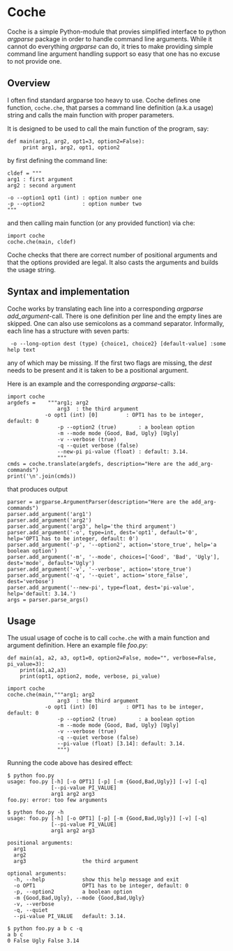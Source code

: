 # Coche

Coche is a simple Python-module that provies simplified interface to
python *argparse* package in order to handle command line arguments.
While it cannot do everything *argparse* can do,
it tries to make providing simple command line argument handling support so
easy that one has no excuse to not provide one.

## Overview

I often find standard argparse too heavy to use.
Coche defines one function, `coche.che`, that 
parses a command line definition (a.k.a usage) string and 
calls the main function with proper parameters.

It is designed to be used to call the main function of the program, say:
```
def main(arg1, arg2, opt1=3, option2=False):
	 print arg1, arg2, opt1, option2
```
by first defining the command line:
```
cldef = """
arg1 : first argument
arg2 : second argument

-o --option1 opt1 (int) : option number one
-p --option2            : option number two
"""
```
and then calling main function (or any provided function) via che:
```
import coche
coche.che(main, cldef)
```

Coche checks that there are correct number of positional arguments
and that the options provided are legal. It also casts the
arguments and builds the usage string.


## Syntax and implementation

Coche works by translating each line into a corresponding *argparse*
*add_argument*-call. There is one definition per line and the empty lines are skipped.
One can also use semicolons as a command separator.
Informally, each line has a structure with seven parts:
```
 -o --long-option dest (type) {choice1, choice2} [default-value] :some help text
```
any of which may be missing. If the first two flags are missing, the *dest* needs
to be present and it is taken to be a positional argument.

Here is an example and the corresponding *argparse*-calls:
```
import coche
argdefs =    """arg1; arg2
                arg3  : the third argument
	        -o opt1 (int) [0]         : OPT1 has to be integer, default: 0
                -p --option2 (true)       : a boolean option
                -m --mode mode {Good, Bad, Ugly} [Ugly]
                -v --verbose (true)
                -q --quiet verbose (false)
                --new-pi pi-value (float) : default: 3.14.
                """
cmds = coche.translate(argdefs, description="Here are the add_arg-commands")
print('\n'.join(cmds))
```
that produces output
```
parser = argparse.ArgumentParser(description="Here are the add_arg-commands")
parser.add_argument('arg1')
parser.add_argument('arg2')
parser.add_argument('arg3', help='the third argument')
parser.add_argument('-o', type=int, dest='opt1', default='0', help='OPT1 has to be integer, default: 0')
parser.add_argument('-p', '--option2', action='store_true', help='a boolean option')
parser.add_argument('-m', '--mode', choices=['Good', 'Bad', 'Ugly'], dest='mode', default='Ugly')
parser.add_argument('-v', '--verbose', action='store_true')
parser.add_argument('-q', '--quiet', action='store_false', dest='verbose')
parser.add_argument('--new-pi', type=float, dest='pi-value', help='default: 3.14.')
args = parser.parse_args()
```

## Usage

The usual usage of coche is to call `coche.che` with a main function and argument definition.
Here an example file *foo.py*:

```
def main(a1, a2, a3, opt1=0, option2=False, mode="", verbose=False, pi_value=3):
	print(a1,a2,a3)
	print(opt1, option2, mode, verbose, pi_value)

import coche
coche.che(main,"""arg1; arg2
                arg3  : the third argument
	        -o opt1 (int) [0]         : OPT1 has to be integer, default: 0
                -p --option2 (true)       : a boolean option
                -m --mode mode {Good, Bad, Ugly} [Ugly]
                -v --verbose (true)
                -q --quiet verbose (false)
                --pi-value (float) [3.14]: default: 3.14.
                """)
```
Running the code above has desired effect:
```
$ python foo.py
usage: foo.py [-h] [-o OPT1] [-p] [-m {Good,Bad,Ugly}] [-v] [-q]
              [--pi-value PI_VALUE]
              arg1 arg2 arg3
foo.py: error: too few arguments

$ python foo.py -h
usage: foo.py [-h] [-o OPT1] [-p] [-m {Good,Bad,Ugly}] [-v] [-q]
              [--pi-value PI_VALUE]
              arg1 arg2 arg3

positional arguments:
  arg1
  arg2
  arg3                  the third argument

optional arguments:
  -h, --help            show this help message and exit
  -o OPT1               OPT1 has to be integer, default: 0
  -p, --option2         a boolean option
  -m {Good,Bad,Ugly}, --mode {Good,Bad,Ugly}
  -v, --verbose
  -q, --quiet
  --pi-value PI_VALUE   default: 3.14.

$ python foo.py a b c -q 
a b c
0 False Ugly False 3.14
```
